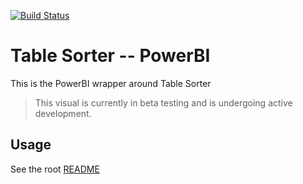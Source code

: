 [![Build Status](https://travis-ci.org/Microsoft/PowerBI-visuals-TableSorter.svg?branch=develop)](https://travis-ci.org/Microsoft/PowerBI-visuals-TableSorter)

# Table Sorter -- PowerBI

This is the PowerBI wrapper around Table Sorter

> This visual is currently in beta testing and is undergoing active development.

## Usage
See the root [README](../../README.md)
